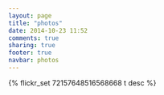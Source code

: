 ```yaml
---
layout: page
title: "photos"
date: 2014-10-23 11:52
comments: true
sharing: true
footer: true
navbar: photos
---
```



{% flickr_set 72157648516568668 t desc %}